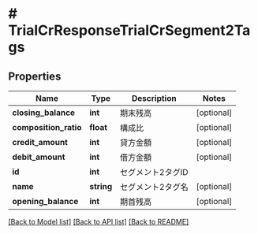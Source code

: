 # # TrialCrResponseTrialCrSegment2Tags

## Properties

Name | Type | Description | Notes
------------ | ------------- | ------------- | -------------
**closing_balance** | **int** | 期末残高 | [optional]
**composition_ratio** | **float** | 構成比 | [optional]
**credit_amount** | **int** | 貸方金額 | [optional]
**debit_amount** | **int** | 借方金額 | [optional]
**id** | **int** | セグメント2タグID |
**name** | **string** | セグメント2タグ名 | [optional]
**opening_balance** | **int** | 期首残高 | [optional]

[[Back to Model list]](../../README.md#models) [[Back to API list]](../../README.md#endpoints) [[Back to README]](../../README.md)
